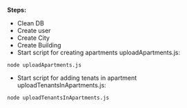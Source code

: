 **Steps:** 
* Clean DB
* Create user
* Create City
* Create Building
* Start script for creating apartments uploadApartments.js:
 
`node uploadApartments.js`

* Start script for adding tenats in apartment uploadTenantsInApartments.js:

`node uploadTenantsInApartments.js`
